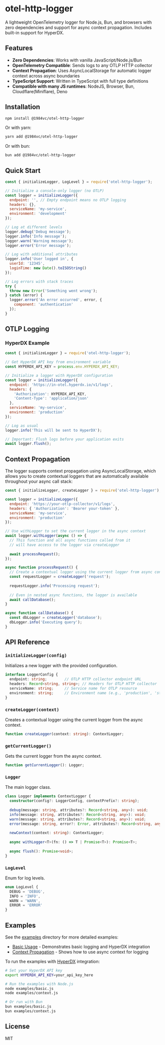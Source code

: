 # otel-http-logger

A lightweight OpenTelemetry logger for Node.js, Bun, and browsers with zero dependencies and support for async context propagation. Includes built-in support for HyperDX.

## Features

- **Zero Dependencies**: Works with vanilla JavaScript/Node.js/Bun
- **OpenTelemetry Compatible**: Sends logs to any OTLP HTTP collector
- **Context Propagation**: Uses AsyncLocalStorage for automatic logger context across async boundaries
- **TypeScript Support**: Written in TypeScript with full type definitions
- **Compatible with many JS runtimes**: NodeJS, Browser, Bun, Cloudflare(Miniflare), Deno

## Installation

```bash
npm install @1984vc/otel-http-logger
```

Or with yarn:

```bash
yarn add @1984vc/otel-http-logger
```

Or with bun:

```bash
bun add @1984vc/otel-http-logger
```

## Quick Start

```javascript
const { initializeLogger, LogLevel } = require('otel-http-logger');

// Initialize a console-only logger (no OTLP)
const logger = initializeLogger({
  endpoint: '', // Empty endpoint means no OTLP logging
  headers: {},
  serviceName: 'my-service',
  environment: 'development'
});

// Log at different levels
logger.debug('Debug message');
logger.info('Info message');
logger.warn('Warning message');
logger.error('Error message');

// Log with additional attributes
logger.info('User logged in', {
  userId: '12345',
  loginTime: new Date().toISOString()
});

// Log errors with stack traces
try {
  throw new Error('Something went wrong');
} catch (error) {
  logger.error('An error occurred', error, {
    component: 'authentication'
  });
}
```

## OTLP Logging

### HyperDX Example

```javascript
const { initializeLogger } = require('otel-http-logger');

// Get HyperDX API key from environment variable
const HYPERDX_API_KEY = process.env.HYPERDX_API_KEY;

// Initialize a logger with HyperDX configuration
const logger = initializeLogger({
  endpoint: 'https://in-otel.hyperdx.io/v1/logs',
  headers: {
    'Authorization': HYPERDX_API_KEY,
    'Content-Type': 'application/json'
  },
  serviceName: 'my-service',
  environment: 'production'
});

// Log as usual
logger.info('This will be sent to HyperDX');

// Important: Flush logs before your application exits
await logger.flush();
```

## Context Propagation

The logger supports context propagation using AsyncLocalStorage, which allows you to create contextual loggers that are automatically available throughout your async call stack:

```javascript
const { initializeLogger, createLogger } = require('otel-http-logger');

const logger = initializeLogger({
  endpoint: 'https://your-otlp-collector/v1/logs',
  headers: { 'Authorization': 'Bearer your-token' },
  serviceName: 'my-service',
  environment: 'production'
});

// Use withLogger to set the current logger in the async context
await logger.withLogger(async () => {
  // This function and all async functions called from it
  // will have access to the logger via createLogger
  
  await processRequest();
});

async function processRequest() {
  // Create a contextual logger using the current logger from async context
  const requestLogger = createLogger('request');
  
  requestLogger.info('Processing request');
  
  // Even in nested async functions, the logger is available
  await callDatabase();
}

async function callDatabase() {
  const dbLogger = createLogger('database');
  dbLogger.info('Executing query');
}
```

## API Reference

### `initializeLogger(config)`

Initializes a new logger with the provided configuration.

```typescript
interface LoggerConfig {
  endpoint: string;        // OTLP HTTP collector endpoint URL
  headers: Record<string, string>; // Headers for OTLP HTTP collector
  serviceName: string;     // Service name for OTLP resource
  environment: string;     // Environment name (e.g., 'production', 'staging')
}
```

### `createLogger(context)`

Creates a contextual logger using the current logger from the async context.

```typescript
function createLogger(context: string): ContextLogger;
```

### `getCurrentLogger()`

Gets the current logger from the async context.

```typescript
function getCurrentLogger(): Logger;
```

### `Logger`

The main logger class.

```typescript
class Logger implements ContextLogger {
  constructor(config?: LoggerConfig, contextPrefix?: string);
  
  debug(message: string, attributes?: Record<string, any>): void;
  info(message: string, attributes?: Record<string, any>): void;
  warn(message: string, attributes?: Record<string, any>): void;
  error(message: string, error?: Error, attributes?: Record<string, any>): void;
  
  newContext(context: string): ContextLogger;
  
  async withLogger<T>(fn: () => T | Promise<T>): Promise<T>;
  
  async flush(): Promise<void>;
}
```

### `LogLevel`

Enum for log levels.

```typescript
enum LogLevel {
  DEBUG = 'DEBUG',
  INFO = 'INFO',
  WARN = 'WARN',
  ERROR = 'ERROR'
}
```

## Examples

See the [examples](./examples) directory for more detailed examples:

- [Basic Usage](./examples/basic.js) - Demonstrates basic logging and HyperDX integration
- [Context Propagation](./examples/context.js) - Shows how to use async context for logging

To run the examples with [HyperDX](https://hyperdx.io) integration:

```bash
# Set your HyperDX API key
export HYPERDX_API_KEY=your_api_key_here

# Run the examples with Node.js
node examples/basic.js
node examples/context.js

# Or run with Bun
bun examples/basic.js
bun examples/context.js
```

## License

MIT
